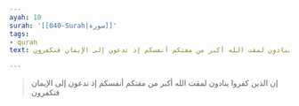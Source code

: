 ```yaml
---
ayah: 10
surah: '[[040-Surah|سورة]]'
tags:
- quran
text: إن الذين كفروا ينادون لمقت الله أكبر من مقتكم أنفسكم إذ تدعون إلى الإيمان فتكفرون

---
```

> إن الذين كفروا ينادون لمقت الله أكبر من مقتكم أنفسكم إذ تدعون إلى الإيمان فتكفرون
